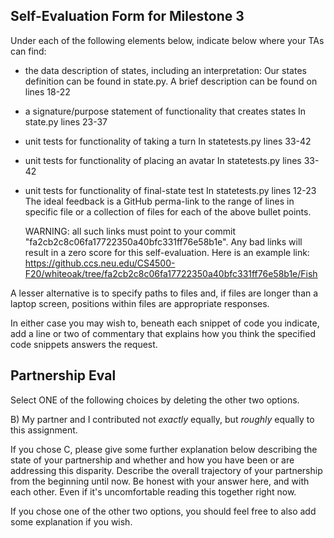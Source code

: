 ## Self-Evaluation Form for Milestone 3

Under each of the following elements below, indicate below where your
TAs can find:

- the data description of states, including an interpretation:
Our states definition can be found in state.py. A brief description can be found on lines 18-22
- a signature/purpose statement of functionality that creates states 
In state.py lines 23-37
- unit tests for functionality of taking a turn 
In statetests.py lines 33-42
- unit tests for functionality of placing an avatar 
In statetests.py lines 33-42
- unit tests for functionality of final-state test
In statetests.py lines 12-23
The ideal feedback is a GitHub perma-link to the range of lines in specific
file or a collection of files for each of the above bullet points.

  WARNING: all such links must point to your commit "fa2cb2c8c06fa17722350a40bfc331ff76e58b1e".
  Any bad links will result in a zero score for this self-evaluation.
  Here is an example link:
    <https://github.ccs.neu.edu/CS4500-F20/whiteoak/tree/fa2cb2c8c06fa17722350a40bfc331ff76e58b1e/Fish>

A lesser alternative is to specify paths to files and, if files are
longer than a laptop screen, positions within files are appropriate
responses.

In either case you may wish to, beneath each snippet of code you
indicate, add a line or two of commentary that explains how you think
the specified code snippets answers the request.

## Partnership Eval 

Select ONE of the following choices by deleting the other two options.

B) My partner and I contributed not *exactly* equally, but *roughly*
   equally to this assignment.

If you chose C, please give some further explanation below describing
the state of your partnership and whether and how you have been or are
addressing this disparity. Describe the overall trajectory of your
partnership from the beginning until now. Be honest with your answer
here, and with each other. Even if it's uncomfortable reading this
together right now.

If you chose one of the other two options, you should feel free to
also add some explanation if you wish. 

